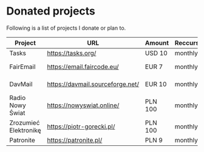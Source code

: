 # Donated projects

Following is a list of projects I donate or plan to.

Project               | URL                              | Amount   | Reccurs | Donation platform
--------------------- | -------------------------------- | -------- | ------- | --------------------------------------------------
Tasks                 | https://tasks.org/               | USD  10  | monthly | https://github.com/sponsors/abaker
FairEmail             | https://email.faircode.eu/       | EUR   7  | monthly | https://www.paypal.com/ marcel+service@faircode.eu
DavMail               | https://davmail.sourceforge.net/ | EUR  10  | monthly | https://www.paypal.com/ mguessan@free.fr
Radio Nowy Świat      | https://nowyswiat.online/        | PLN 100  | monthly | https://patronite.pl/radionowyswiat
Zrozumieć Elektronikę | https://piotr-gorecki.pl/        | PLN 100  | monthly | https://patronite.pl/Zrozumiec-Elektronike
Patronite             | https://patronite.pl/            | PLN   9  | monthly | https://patronite.pl/wspieraj
